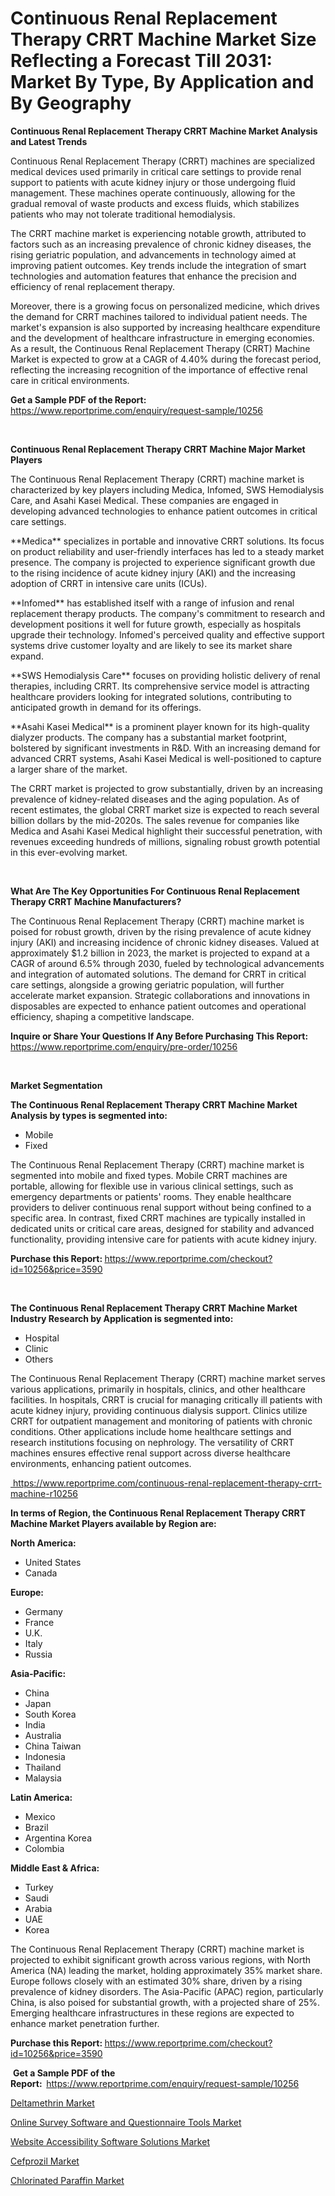 <p><h1>Continuous Renal Replacement Therapy CRRT Machine Market Size Reflecting a Forecast Till 2031: Market By Type, By Application and By Geography</h1></p><p><strong>Continuous Renal Replacement Therapy CRRT Machine Market Analysis and Latest Trends</strong></p>
<p><p>Continuous Renal Replacement Therapy (CRRT) machines are specialized medical devices used primarily in critical care settings to provide renal support to patients with acute kidney injury or those undergoing fluid management. These machines operate continuously, allowing for the gradual removal of waste products and excess fluids, which stabilizes patients who may not tolerate traditional hemodialysis.</p><p>The CRRT machine market is experiencing notable growth, attributed to factors such as an increasing prevalence of chronic kidney diseases, the rising geriatric population, and advancements in technology aimed at improving patient outcomes. Key trends include the integration of smart technologies and automation features that enhance the precision and efficiency of renal replacement therapy. </p><p>Moreover, there is a growing focus on personalized medicine, which drives the demand for CRRT machines tailored to individual patient needs. The market's expansion is also supported by increasing healthcare expenditure and the development of healthcare infrastructure in emerging economies. As a result, the Continuous Renal Replacement Therapy (CRRT) Machine Market is expected to grow at a CAGR of 4.40% during the forecast period, reflecting the increasing recognition of the importance of effective renal care in critical environments.</p></p>
<p><strong>Get a Sample PDF of the Report:&nbsp;</strong> <a href="https://www.reportprime.com/enquiry/request-sample/10256?utm_campaign=1167&utm_medium=2&utm_source=Github&utm_content=ia&utm_term=28112024&utm_id=continuous-renal-replacement-therapy-crrt-machine">https://www.reportprime.com/enquiry/request-sample/10256</a></p>
<p>&nbsp;</p>
<p><strong>Continuous Renal Replacement Therapy CRRT Machine Major Market Players</strong></p>
<p><p>The Continuous Renal Replacement Therapy (CRRT) machine market is characterized by key players including Medica, Infomed, SWS Hemodialysis Care, and Asahi Kasei Medical. These companies are engaged in developing advanced technologies to enhance patient outcomes in critical care settings.</p><p>**Medica** specializes in portable and innovative CRRT solutions. Its focus on product reliability and user-friendly interfaces has led to a steady market presence. The company is projected to experience significant growth due to the rising incidence of acute kidney injury (AKI) and the increasing adoption of CRRT in intensive care units (ICUs).</p><p>**Infomed** has established itself with a range of infusion and renal replacement therapy products. The company's commitment to research and development positions it well for future growth, especially as hospitals upgrade their technology. Infomed's perceived quality and effective support systems drive customer loyalty and are likely to see its market share expand.</p><p>**SWS Hemodialysis Care** focuses on providing holistic delivery of renal therapies, including CRRT. Its comprehensive service model is attracting healthcare providers looking for integrated solutions, contributing to anticipated growth in demand for its offerings.</p><p>**Asahi Kasei Medical** is a prominent player known for its high-quality dialyzer products. The company has a substantial market footprint, bolstered by significant investments in R&D. With an increasing demand for advanced CRRT systems, Asahi Kasei Medical is well-positioned to capture a larger share of the market.</p><p>The CRRT market is projected to grow substantially, driven by an increasing prevalence of kidney-related diseases and the aging population. As of recent estimates, the global CRRT market size is expected to reach several billion dollars by the mid-2020s. The sales revenue for companies like Medica and Asahi Kasei Medical highlight their successful penetration, with revenues exceeding hundreds of millions, signaling robust growth potential in this ever-evolving market.</p></p>
<p>&nbsp;</p>
<p><strong>What Are The Key Opportunities For Continuous Renal Replacement Therapy CRRT Machine Manufacturers?</strong></p>
<p><p>The Continuous Renal Replacement Therapy (CRRT) machine market is poised for robust growth, driven by the rising prevalence of acute kidney injury (AKI) and increasing incidence of chronic kidney diseases. Valued at approximately $1.2 billion in 2023, the market is projected to expand at a CAGR of around 6.5% through 2030, fueled by technological advancements and integration of automated solutions. The demand for CRRT in critical care settings, alongside a growing geriatric population, will further accelerate market expansion. Strategic collaborations and innovations in disposables are expected to enhance patient outcomes and operational efficiency, shaping a competitive landscape.</p></p>
<p><strong>Inquire or Share Your Questions If Any Before Purchasing This Report:</strong> <a href="https://www.reportprime.com/enquiry/pre-order/10256?utm_campaign=1167&utm_medium=2&utm_source=Github&utm_content=ia&utm_term=28112024&utm_id=continuous-renal-replacement-therapy-crrt-machine">https://www.reportprime.com/enquiry/pre-order/10256</a></p>
<p>&nbsp;</p>
<p><strong>Market Segmentation</strong></p>
<p><strong>The Continuous Renal Replacement Therapy CRRT Machine Market Analysis by types is segmented into:</strong></p>
<p><ul><li>Mobile</li><li>Fixed</li></ul></p>
<p><p>The Continuous Renal Replacement Therapy (CRRT) machine market is segmented into mobile and fixed types. Mobile CRRT machines are portable, allowing for flexible use in various clinical settings, such as emergency departments or patients' rooms. They enable healthcare providers to deliver continuous renal support without being confined to a specific area. In contrast, fixed CRRT machines are typically installed in dedicated units or critical care areas, designed for stability and advanced functionality, providing intensive care for patients with acute kidney injury.</p></p>
<p><strong>Purchase this Report:&nbsp;</strong><a href="https://www.reportprime.com/checkout?id=10256&price=3590&utm_campaign=1167&utm_medium=2&utm_source=Github&utm_content=ia&utm_term=28112024&utm_id=continuous-renal-replacement-therapy-crrt-machine">https://www.reportprime.com/checkout?id=10256&price=3590</a></p>
<p>&nbsp;</p>
<p><strong>The Continuous Renal Replacement Therapy CRRT Machine Market Industry Research by Application is segmented into:</strong></p>
<p><ul><li>Hospital</li><li>Clinic</li><li>Others</li></ul></p>
<p><p>The Continuous Renal Replacement Therapy (CRRT) machine market serves various applications, primarily in hospitals, clinics, and other healthcare facilities. In hospitals, CRRT is crucial for managing critically ill patients with acute kidney injury, providing continuous dialysis support. Clinics utilize CRRT for outpatient management and monitoring of patients with chronic conditions. Other applications include home healthcare settings and research institutions focusing on nephrology. The versatility of CRRT machines ensures effective renal support across diverse healthcare environments, enhancing patient outcomes.</p></p>
<p><a href="https://www.reportprime.com/continuous-renal-replacement-therapy-crrt-machine-r10256?utm_campaign=1167&utm_medium=2&utm_source=Github&utm_content=ia&utm_term=28112024&utm_id=continuous-renal-replacement-therapy-crrt-machine">&nbsp;https://www.reportprime.com/continuous-renal-replacement-therapy-crrt-machine-r10256</a></p>
<p><strong>In terms of Region, the Continuous Renal Replacement Therapy CRRT Machine Market Players available by Region are:</strong></p>
<p>
    <p> <strong> North America: </strong>
        <ul>
            <li>United States</li>
            <li>Canada</li>
        </ul>
        </p> 
    <p> <strong> Europe: </strong>
        <ul>
            <li>Germany</li>
            <li>France</li>
            <li>U.K.</li>
            <li>Italy</li>
            <li>Russia</li>
        </ul>
        </p> 
    <p> <strong> Asia-Pacific: </strong>
        <ul>
            <li>China</li>
            <li>Japan</li>
            <li>South Korea</li>
            <li>India</li>
            <li>Australia</li>
            <li>China Taiwan</li>
            <li>Indonesia</li>
            <li>Thailand</li>
            <li>Malaysia</li>
        </ul>
        </p> 
    <p> <strong> Latin America: </strong>
        <ul>
            <li>Mexico</li>
            <li>Brazil</li>
            <li>Argentina Korea</li>
            <li>Colombia</li>
        </ul>
        </p> 
    <p> <strong> Middle East & Africa: </strong>
        <ul>
            <li>Turkey</li>
            <li>Saudi</li>
            <li>Arabia</li>
            <li>UAE</li>
            <li>Korea</li>
        </ul>
    </p>
    </p>
<p><p>The Continuous Renal Replacement Therapy (CRRT) machine market is projected to exhibit significant growth across various regions, with North America (NA) leading the market, holding approximately 35% market share. Europe follows closely with an estimated 30% share, driven by a rising prevalence of kidney disorders. The Asia-Pacific (APAC) region, particularly China, is also poised for substantial growth, with a projected share of 25%. Emerging healthcare infrastructures in these regions are expected to enhance market penetration further.</p></p>
<p><strong>Purchase this Report: </strong><a href="https://www.reportprime.com/checkout?id=10256&price=3590&utm_campaign=1167&utm_medium=2&utm_source=Github&utm_content=ia&utm_term=28112024&utm_id=continuous-renal-replacement-therapy-crrt-machine">https://www.reportprime.com/checkout?id=10256&price=3590</a></p>
<p>&nbsp;<strong>Get a Sample PDF of the Report:&nbsp;&nbsp;</strong><a href="https://www.reportprime.com/enquiry/request-sample/10256?utm_campaign=1167&utm_medium=2&utm_source=Github&utm_content=ia&utm_term=28112024&utm_id=continuous-renal-replacement-therapy-crrt-machine">https://www.reportprime.com/enquiry/request-sample/10256</a></p>
<p><strong></strong></p>
<p><p><a href="https://www.linkedin.com/pulse/deltamethrin-market-revolution-2024-2031-trends-shaping-next-o4psc?utm_campaign=1167&utm_medium=2&utm_source=Github&utm_content=ia&utm_term=28112024&utm_id=continuous-renal-replacement-therapy-crrt-machine">Deltamethrin Market</a></p><p><a href="https://issuu.com/reportprime-2/docs/online-survey-software-and-question_6a2d64f80b812f?utm_campaign=1167&utm_medium=2&utm_source=Github&utm_content=ia&utm_term=28112024&utm_id=continuous-renal-replacement-therapy-crrt-machine">Online Survey Software and Questionnaire Tools Market</a></p><p><a href="https://issuu.com/reportprime-2/docs/website-accessibility-software-solu_b20f6bace373a8?utm_campaign=1167&utm_medium=2&utm_source=Github&utm_content=ia&utm_term=28112024&utm_id=continuous-renal-replacement-therapy-crrt-machine">Website Accessibility Software Solutions Market</a></p><p><a href="https://www.linkedin.com/pulse/projected-market-revenue-cefprozil-138-cagr-from-2024-2031-vupuf?utm_campaign=1167&utm_medium=2&utm_source=Github&utm_content=ia&utm_term=28112024&utm_id=continuous-renal-replacement-therapy-crrt-machine">Cefprozil Market</a></p><p><a href="https://www.linkedin.com/pulse/disruption-innovation-chlorinated-paraffin-industry-market-d3s4c?utm_campaign=1167&utm_medium=2&utm_source=Github&utm_content=ia&utm_term=28112024&utm_id=continuous-renal-replacement-therapy-crrt-machine">Chlorinated Paraffin Market</a></p></p>